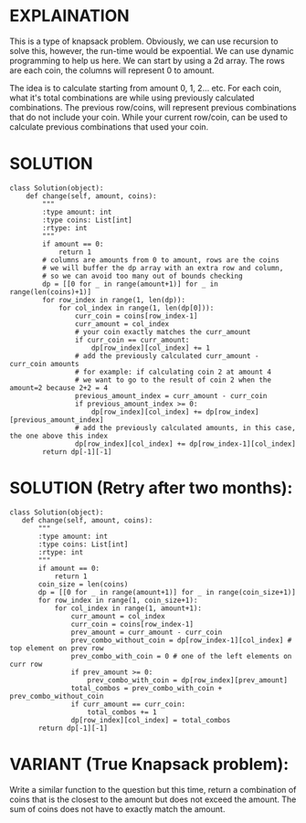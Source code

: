 # EXPLAINATION
This is a type of knapsack problem. Obviously, we can use recursion to solve this, however, the run-time would be expoential. 
We can use dynamic programming to help us here. We can start by using a 2d array. The rows are each coin, the columns will represent 0 to amount. 

The idea is to calculate starting from amount 0, 1, 2... etc. 
For each coin, what it's total combinations are while using previously calculated combinations. The previous row/coins, will represent previous combinations that do not include your coin. While your current row/coin, can be used to calculate previous combinations that used your coin.

# SOLUTION
```
class Solution(object):
    def change(self, amount, coins):
        """
        :type amount: int
        :type coins: List[int]
        :rtype: int
        """
        if amount == 0:
            return 1
        # columns are amounts from 0 to amount, rows are the coins
        # we will buffer the dp array with an extra row and column,
        # so we can avoid too many out of bounds checking
        dp = [[0 for _ in range(amount+1)] for _ in range(len(coins)+1)]
        for row_index in range(1, len(dp)):
            for col_index in range(1, len(dp[0])):
                curr_coin = coins[row_index-1]
                curr_amount = col_index
                # your coin exactly matches the curr_amount
                if curr_coin == curr_amount:
                    dp[row_index][col_index] += 1
                # add the previously calculated curr_amount - curr_coin amounts
                # for example: if calculating coin 2 at amount 4
                # we want to go to the result of coin 2 when the amount=2 because 2+2 = 4
                previous_amount_index = curr_amount - curr_coin
                if previous_amount_index >= 0:
                    dp[row_index][col_index] += dp[row_index][previous_amount_index]
                # add the previously calculated amounts, in this case, the one above this index
                dp[row_index][col_index] += dp[row_index-1][col_index]
        return dp[-1][-1]
 ```
 
 # SOLUTION (Retry after two months):
 ```
 class Solution(object):
    def change(self, amount, coins):
        """
        :type amount: int
        :type coins: List[int]
        :rtype: int
        """
        if amount == 0:
            return 1
        coin_size = len(coins)
        dp = [[0 for _ in range(amount+1)] for _ in range(coin_size+1)]
        for row_index in range(1, coin_size+1):
            for col_index in range(1, amount+1):
                curr_amount = col_index
                curr_coin = coins[row_index-1]
                prev_amount = curr_amount - curr_coin
                prev_combo_without_coin = dp[row_index-1][col_index] # top element on prev row
                prev_combo_with_coin = 0 # one of the left elements on curr row
                if prev_amount >= 0:
                    prev_combo_with_coin = dp[row_index][prev_amount]
                total_combos = prev_combo_with_coin + prev_combo_without_coin
                if curr_amount == curr_coin:
                    total_combos += 1
                dp[row_index][col_index] = total_combos
        return dp[-1][-1]
 ```
 
 # VARIANT (True Knapsack problem):
 Write a similar function to the question but this time, return a combination of coins that is the closest to the amount but does not exceed the amount. 
 The sum of coins does not have to exactly match the amount.
